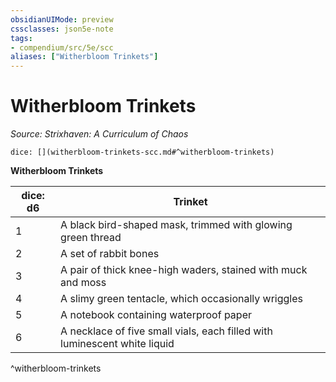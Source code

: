 ```yaml
---
obsidianUIMode: preview
cssclasses: json5e-note
tags:
- compendium/src/5e/scc
aliases: ["Witherbloom Trinkets"]
---
```

# Witherbloom Trinkets
*Source: Strixhaven: A Curriculum of Chaos* 

`dice: [](witherbloom-trinkets-scc.md#^witherbloom-trinkets)`

**Witherbloom Trinkets**

| dice: d6 | Trinket |
|----------|---------|
| 1 | A black bird-shaped mask, trimmed with glowing green thread |
| 2 | A set of rabbit bones |
| 3 | A pair of thick knee-high waders, stained with muck and moss |
| 4 | A slimy green tentacle, which occasionally wriggles |
| 5 | A notebook containing waterproof paper |
| 6 | A necklace of five small vials, each filled with luminescent white liquid |
^witherbloom-trinkets